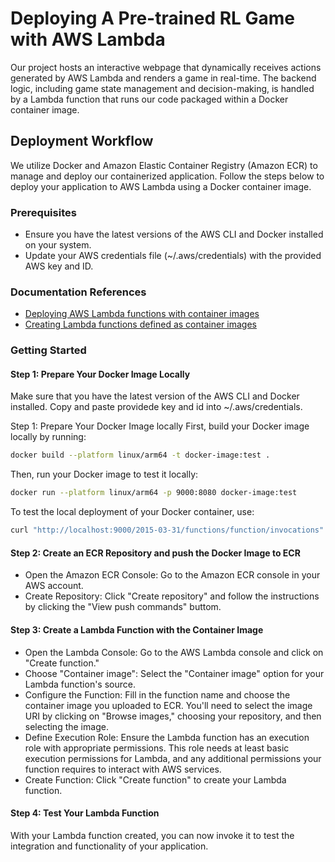 # Deploying A Pre-trained RL Game with AWS Lambda

Our project hosts an interactive webpage that dynamically receives actions generated by AWS Lambda and renders a game in real-time. The backend logic, including game state management and decision-making, is handled by a Lambda function that runs our code packaged within a Docker container image.

## Deployment Workflow
We utilize Docker and Amazon Elastic Container Registry (Amazon ECR) to manage and deploy our containerized application. Follow the steps below to deploy your application to AWS Lambda using a Docker container image.

### Prerequisites
- Ensure you have the latest versions of the AWS CLI and Docker installed on your system.
- Update your AWS credentials file (~/.aws/credentials) with the provided AWS key and ID.

### Documentation References
- [Deploying AWS Lambda functions with container images](https://docs.aws.amazon.com/lambda/latest/dg/lambda-deploy-functions.html#deploying-containers)
- [Creating Lambda functions defined as container images](https://docs.aws.amazon.com/lambda/latest/dg/python-image.html#python-image-instructions)

###  Getting Started

#### Step 1: Prepare Your Docker Image Locally
Make sure that you have the latest version of the AWS CLI and Docker installed. 
Copy and paste providede key and id into ~/.aws/credentials.

Step 1: Prepare Your Docker Image locally
First, build your Docker image locally by running:
```bash
docker build --platform linux/arm64 -t docker-image:test .
```
Then, run your Docker image to test it locally:
```bash
docker run --platform linux/arm64 -p 9000:8080 docker-image:test
```
To test the local deployment of your Docker container, use:
```bash
curl "http://localhost:9000/2015-03-31/functions/function/invocations" -d '{}'
```

#### Step 2: Create an ECR Repository and push the Docker Image to ECR
- Open the Amazon ECR Console: Go to the Amazon ECR console in your AWS account.
- Create Repository: Click "Create repository" and follow the instructions by clicking the "View push commands" buttom.

#### Step 3: Create a Lambda Function with the Container Image
- Open the Lambda Console: Go to the AWS Lambda console and click on "Create function."
- Choose "Container image": Select the "Container image" option for your Lambda function's source.
- Configure the Function: Fill in the function name and choose the container image you uploaded to ECR. You'll need to select the image URI by clicking on "Browse images," choosing your repository, and then selecting the image.
- Define Execution Role: Ensure the Lambda function has an execution role with appropriate permissions. This role needs at least basic execution permissions for Lambda, and any additional permissions your function requires to interact with AWS services.
- Create Function: Click "Create function" to create your Lambda function.

#### Step 4: Test Your Lambda Function
With your Lambda function created, you can now invoke it to test the integration and functionality of your application.